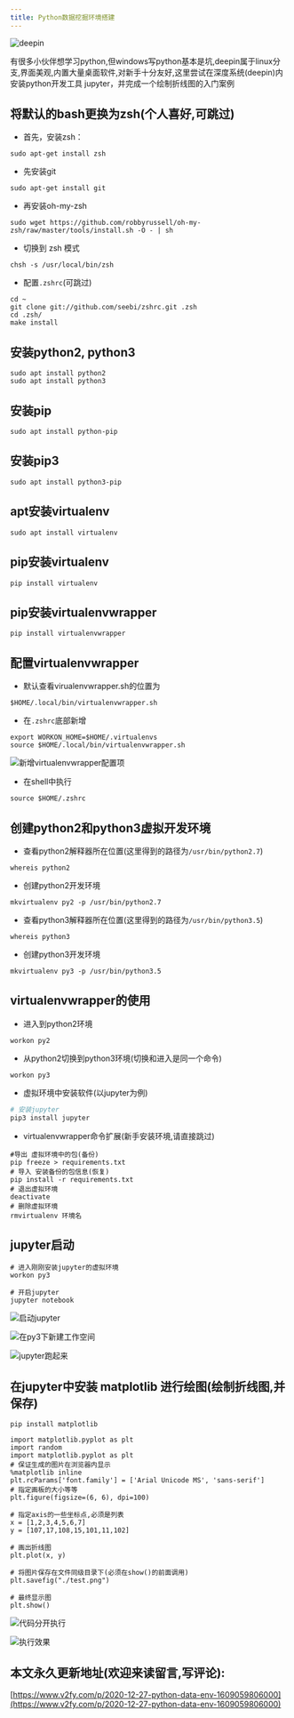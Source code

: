 ```yaml
---
title: Python数据挖掘环境搭建
---
```




![deepin](https://www.v2fy.com/asset/0i/jikemiji/jikemiji-md/2020-12-27-python-data-env-1609059806000.assets/1240-20201227170348831.png)

有很多小伙伴想学习python,但windows写python基本是坑,deepin属于linux分支,界面美观,内置大量桌面软件,对新手十分友好,这里尝试在深度系统(deepin)内安装python开发工具 jupyter，并完成一个绘制折线图的入门案例

## 将默认的bash更换为zsh(个人喜好,可跳过)
- 首先，安装zsh：
```
sudo apt-get install zsh
```
- 先安装git

```
sudo apt-get install git
```
- 再安装oh-my-zsh

```
sudo wget https://github.com/robbyrussell/oh-my-zsh/raw/master/tools/install.sh -O - | sh
```

- 切换到 zsh 模式
```
chsh -s /usr/local/bin/zsh
```

-  配置`.zshrc`(可跳过)
```shell
cd ~
git clone git://github.com/seebi/zshrc.git .zsh
cd .zsh/
make install
```

## 安装python2, python3
```
sudo apt install python2
sudo apt install python3
```


## 安装pip
```
sudo apt install python-pip
```
## 安装pip3
```
sudo apt install python3-pip
```
## apt安装virtualenv
```
sudo apt install virtualenv
```

## pip安装virtualenv 

```
pip install virtualenv
```

## pip安装virtualenvwrapper

```
pip install virtualenvwrapper
```

## 配置virtualenvwrapper

-  默认查看virualenvwrapper.sh的位置为

```
$HOME/.local/bin/virtualenvwrapper.sh
```

- 在`.zshrc`底部新增

```
export WORKON_HOME=$HOME/.virtualenvs
source $HOME/.local/bin/virtualenvwrapper.sh
```
![新增virtualenvwrapper配置项](https://www.v2fy.com/asset/0i/jikemiji/jikemiji-md/2020-12-27-python-data-env-1609059806000.assets/1240-20201227170348837.png)


- 在shell中执行
```
source $HOME/.zshrc
```

## 创建python2和python3虚拟开发环境
- 查看python2解释器所在位置(这里得到的路径为`/usr/bin/python2.7`)
```
whereis python2
```

- 创建python2开发环境
```
mkvirtualenv py2 -p /usr/bin/python2.7
```
- 查看python3解释器所在位置(这里得到的路径为`/usr/bin/python3.5`)
```
whereis python3
```

- 创建python3开发环境
```
mkvirtualenv py3 -p /usr/bin/python3.5
```

## virtualenvwrapper的使用
- 进入到python2环境
```
workon py2
```

- 从python2切换到python3环境(切换和进入是同一个命令)

```
workon py3
```

- 虚拟环境中安装软件(以jupyter为例)

```python
# 安装jupyter
pip3 install jupyter
```

- virtualenvwrapper命令扩展(新手安装环境,请直接跳过)
```
#导出 虚拟环境中的包(备份)
pip freeze > requirements.txt
# 导入 安装备份的包信息(恢复)
pip install -r requirements.txt
# 退出虚拟环境
deactivate
# 删除虚拟环境
rmvirtualenv 环境名
```

## jupyter启动

```
# 进入刚刚安装jupyter的虚拟环境
workon py3

# 开启jupyter
jupyter notebook

```
![启动jupyter](https://www.v2fy.com/asset/0i/jikemiji/jikemiji-md/2020-12-27-python-data-env-1609059806000.assets/1240-20201227170348855.png)

![在py3下新建工作空间](https://www.v2fy.com/asset/0i/jikemiji/jikemiji-md/2020-12-27-python-data-env-1609059806000.assets/1240-20201227170348848.png)

![jupyter跑起来](https://www.v2fy.com/asset/0i/jikemiji/jikemiji-md/2020-12-27-python-data-env-1609059806000.assets/1240-20201227170348832.png)

## 在jupyter中安装 matplotlib 进行绘图(绘制折线图,并保存)
```
pip install matplotlib
```

```
import matplotlib.pyplot as plt
import random
import matplotlib.pyplot as plt
# 保证生成的图片在浏览器内显示
%matplotlib inline
plt.rcParams['font.family'] = ['Arial Unicode MS', 'sans-serif']
# 指定画板的大小等等
plt.figure(figsize=(6, 6), dpi=100)

# 指定axis的一些坐标点,必须是列表
x = [1,2,3,4,5,6,7]
y = [107,17,108,15,101,11,102]

# 画出折线图
plt.plot(x, y)

# 将图片保存在文件同级目录下(必须在show()的前面调用)
plt.savefig("./test.png")

# 最终显示图
plt.show()

```
![代码分开执行](https://www.v2fy.com/asset/0i/jikemiji/jikemiji-md/2020-12-27-python-data-env-1609059806000.assets/1240-20201227170348709.png)

![执行效果](https://www.v2fy.com/asset/0i/jikemiji/jikemiji-md/2020-12-27-python-data-env-1609059806000.assets/1240-20201227170348799.png)





## 本文永久更新地址(欢迎来读留言,写评论):

[https://www.v2fy.com/p/2020-12-27-python-data-env-1609059806000](https://www.v2fy.com/p/2020-12-27-python-data-env-1609059806000)
